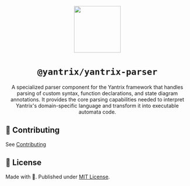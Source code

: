 <div align="center">
  <img width="128" src="https://github.com/tfcp68/yantrix/blob/main/docs/public/logo.png?raw=true" />
  <h1><code>@yantrix/yantrix-parser</code></h1>
  <p>A specialized parser component for the Yantrix framework that handles parsing of custom syntax, function declarations, and state diagram annotations. It provides the core parsing capabilities needed to interpret Yantrix's domain-specific language and transform it into executable automata code.</p>
</div>

## 🌱 Contributing

See [Contributing](https://tfcp68.github.io/yantrix/contributing/)

## 📜 License

Made with 💜. Published under [MIT License](./LICENSE).
